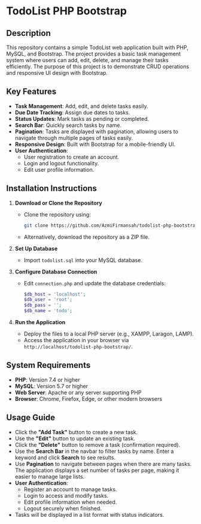 # TodoList PHP Bootstrap

## Description

This repository contains a simple TodoList web application built with PHP, MySQL, and Bootstrap. The project provides a basic task management system where users can add, edit, delete, and manage their tasks efficiently. The purpose of this project is to demonstrate CRUD operations and responsive UI design with Bootstrap.

## Key Features

- **Task Management**: Add, edit, and delete tasks easily.
- **Due Date Tracking**: Assign due dates to tasks.
- **Status Updates**: Mark tasks as pending or completed.
- **Search Bar**: Quickly search tasks by name.
- **Pagination**: Tasks are displayed with pagination, allowing users to navigate through multiple pages of tasks easily.
- **Responsive Design**: Built with Bootstrap for a mobile-friendly UI.
- **User Authentication**:
  - User registration to create an account.
  - Login and logout functionality.
  - Edit user profile information.

## Installation Instructions

1. **Download or Clone the Repository**

   - Clone the repository using:
     ```bash
     git clone https://github.com/AzmiFirmansah/todolist-php-bootstrap.git
     ```
   - Alternatively, download the repository as a ZIP file.

2. **Set Up Database**

   - Import `todolist.sql` into your MySQL database.

3. **Configure Database Connection**

   - Edit `connection.php` and update the database credentials:
     ```php
     $db_host = 'localhost';
     $db_user = 'root';
     $db_pass = '';
     $db_name = 'todo';
     ```

4. **Run the Application**

   - Deploy the files to a local PHP server (e.g., XAMPP, Laragon, LAMP).
   - Access the application in your browser via `http://localhost/todolist-php-bootstrap/`.

## System Requirements

- **PHP**: Version 7.4 or higher
- **MySQL**: Version 5.7 or higher
- **Web Server**: Apache or any server supporting PHP
- **Browser**: Chrome, Firefox, Edge, or other modern browsers

## Usage Guide

- Click the **"Add Task"** button to create a new task.
- Use the **"Edit"** button to update an existing task.
- Click the **"Delete"** button to remove a task (confirmation required).
- Use the **Search Bar** in the navbar to filter tasks by name. Enter a keyword and click **Search** to see results.
- Use **Pagination** to navigate between pages when there are many tasks. The application displays a set number of tasks per page, making it easier to manage large lists.
- **User Authentication**:
  - Register an account to manage tasks.
  - Login to access and modify tasks.
  - Edit profile information when needed.
  - Logout securely when finished.
- Tasks will be displayed in a list format with status indicators.

